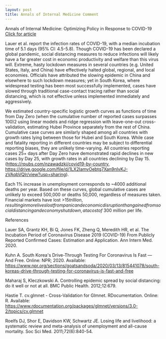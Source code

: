 ```yaml
---
layout: post
title: Annals of Internal Medicine Comment
---
```

Annals of Internal Medicine: Optimizing Policy in Response to COVID-19 [Click for article](https://annals.org/aim/fullarticle/2762808/incubation-period-coronavirus-disease-2019-covid-19-from-publicly-reported#article-top)  

Lauer et al. report the infection rates of COVID-19, with a median incubation time of 5.1 days (95% CI: 4.5-5.8). Though COVID-19 has been declared a global pandemic, social distancing measures to reduce infections will likely have a far greater cost in economic productivity and welfare than this virus will. Extreme, hasty lockdown measures in several countries (e.g. United States, Italy, and China) have effectively halted global, regional, and local economies. Officials have attributed the slowing epidemic in China and elsewhere to such lockdown measures; yet in South Korea, where widespread testing has been most successfully implemented, cases have slowed through traditional case-contact tracing rather than social distancing, which is not effective unless implemented immediately and aggressively.

We estimated country-specific logistic growth curves as functions of time from Day Zero (when the cumulative number of reported cases surpasses 100)2 using linear models and ridge regression with leave-one-out cross-validation, estimating Hubei Province separately from the rest of China. Cumulative case curves are similarly shaped among all countries with growth rates lying between those for Hubei and South Korea. While case and fatality reporting in different countries may be subject to differential reporting biases, they are unlikely time-varying. All countries reporting cases 25+ days after Day Zero have demonstrated rapid declines in new cases by Day 25, with growth rates in all countries declining by Day 15. (https://rpubs.com/nzawadzki/covid19-by-country, https://drive.google.com/file/d/1LX2IamvOebtg7Xan9nIvKJ-zVAqbVQlr/view?usp=sharing).

Each 1% increase in unemployment corresponds to ~4000 additional deaths per year. Based on these curves, global cumulative cases are unlikely to exceed 500,000 or deaths 50,000, regardless of measures taken. Financial markets have lost >$15 trillion, resulting in more lives lost from panic and economic disruption than gained from social distancing and economy shutdown, at a cost of ~$300 million per life.

References

Lauer SA, Grantz KH, Bi Q, Jones FK, Zheng Q, Meredith HR, et al. The Incubation Period of Coronavirus Disease 2019 (COVID-19) From Publicly Reported Confirmed Cases: Estimation and Application. Ann Intern Med. 2020.

Kuhn A. South Korea's Drive-Through Testing For Coronavirus Is Fast — And Free. Online: NPR; 2020. Available: https://www.npr.org/sections/goatsandsoda/2020/03/13/815441078/south-koreas-drive-through-testing-for-coronavirus-is-fast-and-free

Maharaj S, Kleczkowski A. Controlling epidemic spread by social distancing: do it well or not at all. BMC Public Health. 2012;12:679.

Hastie T. cv.glmnet - Cross-Validation for Glmnet. RDocumentation. Online: R. Available: https://www.rdocumentation.org/packages/glmnet/versions/3.0-2/topics/cv.glmnet

Roelfs DJ, Shor E, Davidson KW, Schwartz JE. Losing life and livelihood: a systematic review and meta-analysis of unemployment and all-cause mortality. Soc Sci Med. 2011;72(6):840-54.


